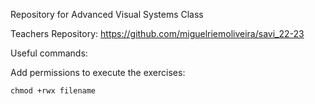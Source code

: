 Repository for Advanced Visual Systems Class

Teachers Repository: https://github.com/miguelriemoliveira/savi_22-23


Useful commands:

Add permissions to execute the exercises:
```
chmod +rwx filename 
```